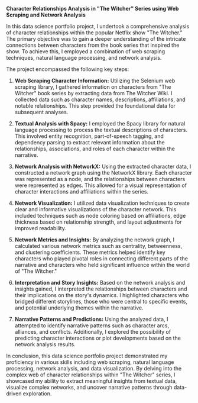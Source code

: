 **Character Relationships Analysis in "The Witcher" Series using Web Scraping and Network Analysis**

In this data science portfolio project, I undertook a comprehensive analysis of character relationships within the popular Netflix show "The Witcher." The primary objective was to gain a deeper understanding of the intricate connections between characters from the book series that inspired the show. To achieve this, I employed a combination of web scraping techniques, natural language processing, and network analysis.

The project encompassed the following key steps:

1. **Web Scraping Character Information:** Utilizing the Selenium web scraping library, I gathered information on characters from "The Witcher" book series by extracting data from The Witcher Wiki. I collected data such as character names, descriptions, affiliations, and notable relationships. This step provided the foundational data for subsequent analyses.

2. **Textual Analysis with Spacy:** I employed the Spacy library for natural language processing to process the textual descriptions of characters. This involved entity recognition, part-of-speech tagging, and dependency parsing to extract relevant information about the relationships, associations, and roles of each character within the narrative.

3. **Network Analysis with NetworkX:** Using the extracted character data, I constructed a network graph using the NetworkX library. Each character was represented as a node, and the relationships between characters were represented as edges. This allowed for a visual representation of character interactions and affiliations within the series.

4. **Network Visualization:** I utilized data visualization techniques to create clear and informative visualizations of the character network. This included techniques such as node coloring based on affiliations, edge thickness based on relationship strength, and layout adjustments for improved readability.

5. **Network Metrics and Insights:** By analyzing the network graph, I calculated various network metrics such as centrality, betweenness, and clustering coefficients. These metrics helped identify key characters who played pivotal roles in connecting different parts of the narrative and characters who held significant influence within the world of "The Witcher."

6. **Interpretation and Story Insights:** Based on the network analysis and insights gained, I interpreted the relationships between characters and their implications on the story's dynamics. I highlighted characters who bridged different storylines, those who were central to specific events, and potential underlying themes within the narrative.

7. **Narrative Patterns and Predictions:** Using the analyzed data, I attempted to identify narrative patterns such as character arcs, alliances, and conflicts. Additionally, I explored the possibility of predicting character interactions or plot developments based on the network analysis results.

In conclusion, this data science portfolio project demonstrated my proficiency in various skills including web scraping, natural language processing, network analysis, and data visualization. By delving into the complex web of character relationships within "The Witcher" series, I showcased my ability to extract meaningful insights from textual data, visualize complex networks, and uncover narrative patterns through data-driven exploration.
